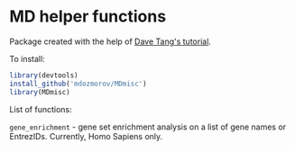MD helper functions
===

Package created with the help of [Dave Tang's tutorial](http://davetang.org/muse/2015/02/04/bed-granges/#more-5066).

To install:

```r
library(devtools)
install_github('mdozmorov/MDmisc')
library(MDmisc)
```

List of functions:

`gene_enrichment` - gene set enrichment analysis on a list of gene names or EntrezIDs. Currently, Homo Sapiens only.
